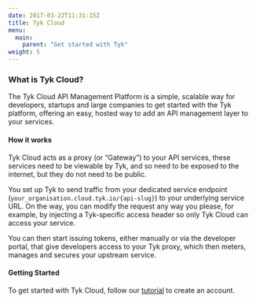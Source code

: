 ```yaml
---
date: 2017-03-22T11:31:15Z
title: Tyk Cloud
menu: 
  main:
    parent: "Get started with Tyk"
weight: 5
---
```


### What is Tyk Cloud?
 
The Tyk Cloud API Management Platform is a simple, scalable way for developers, startups and large companies to get started with the Tyk platform, offering an easy, hosted way to add an API management layer to your services.

#### How it works
Tyk Cloud acts as a proxy (or “Gateway”) to your API services, these services need to be viewable by Tyk, and so need to be exposed to the internet, but they do not need to be public.

You set up Tyk to send traffic from your dedicated service endpoint (`your_organisation.cloud.tyk.io/{api-slug}`) to your underlying service URL. On the way, you can modify the request any way you please, for example, by injecting a Tyk-specific access header so only Tyk Cloud can access your service.

You can then start issuing tokens, either manually or via the developer portal, that give developers access to your Tyk proxy, which then meters, manages and secures your upstream service.


#### Getting Started

To get started with Tyk Cloud, follow our [tutorial][1] to create an account.

 [1]: /get-started/with-tyk-cloud/create-an-account/